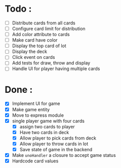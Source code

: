 # Todo :

- [ ] Distribute cards from all cards
- [ ] Configure card limit for distribution
- [ ] Add color attribute to cards
- [ ] Make card have color
- [ ] Display the top card of lot
- [ ] Display the deck
- [ ] Click event on cards
- [ ] Add tests for draw, throw and display
- [ ] Handle UI for player having multiple cards

# Done :

- [x] Implement UI for game
- [x] Make game entity
- [x] Move to express module
- [x] single player game with four cards
  - [x] assign two cards to player
  - [x] Have two cards in deck
  - [x] Allow player to pick cards from deck
  - [x] Allow player to throw cards in lot
  - [x] Save state of game in the backend

- [x] Make `unoHandler` a closure to accept game status
- [x] Hardcode card values
